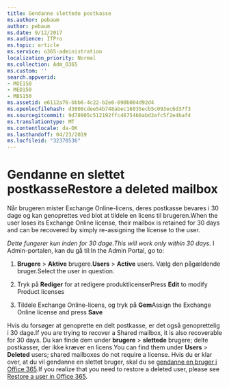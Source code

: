 ```yaml
---
title: Gendanne slettede postkasse
ms.author: pebaum
author: pebaum
ms.date: 9/12/2017
ms.audience: ITPro
ms.topic: article
ms.service: o365-administration
localization_priority: Normal
ms.collection: Adm_O365
ms.custom: ''
search.appverid:
- MOE150
- MED150
- MBS150
ms.assetid: e6112a76-bbb6-4c22-b2e6-690b004d92d4
ms.openlocfilehash: d3808cdee54b748abec16035ecb5c093ec6d37f3
ms.sourcegitcommit: 9d78905c512192ffc4675468abd2efc5f2e4baf4
ms.translationtype: MT
ms.contentlocale: da-DK
ms.lasthandoff: 04/23/2019
ms.locfileid: "32370536"
---
```

# <a name="restore-a-deleted-mailbox"></a><span data-ttu-id="6e75e-102">Gendanne en slettet postkasse</span><span class="sxs-lookup"><span data-stu-id="6e75e-102">Restore a deleted mailbox</span></span>

<span data-ttu-id="6e75e-103">Når brugeren mister Exchange Online-licens, deres postkasse bevares i 30 dage og kan genoprettes ved blot at tildele en licens til brugeren.</span><span class="sxs-lookup"><span data-stu-id="6e75e-103">When the user loses its Exchange Online license, their mailbox is retained for 30 days and can be recovered by simply re-assigning the license to the user.</span></span>
  
 <span data-ttu-id="6e75e-104">*Dette fungerer kun inden for 30 dage.*</span><span class="sxs-lookup"><span data-stu-id="6e75e-104">*This will work only within 30 days.*</span></span>  <span data-ttu-id="6e75e-105">I Admin-portalen, kan du gå til:</span><span class="sxs-lookup"><span data-stu-id="6e75e-105">In the Admin Portal, go to:</span></span> 
  
1. <span data-ttu-id="6e75e-106">**Brugere** \> **Aktive** brugere.</span><span class="sxs-lookup"><span data-stu-id="6e75e-106">**Users** \> **Active** users.</span></span> <span data-ttu-id="6e75e-107">Vælg den pågældende bruger.</span><span class="sxs-lookup"><span data-stu-id="6e75e-107">Select the user in question.</span></span> 
    
2. <span data-ttu-id="6e75e-108">Tryk på **Rediger** for at redigere produktlicenser</span><span class="sxs-lookup"><span data-stu-id="6e75e-108">Press **Edit** to modify Product licenses</span></span> 
    
3. <span data-ttu-id="6e75e-109">Tildele Exchange Online-licens, og tryk på **Gem**</span><span class="sxs-lookup"><span data-stu-id="6e75e-109">Assign the Exchange Online license and press **Save**</span></span>
    
<span data-ttu-id="6e75e-110">Hvis du forsøger at genoprette en delt postkasse, er det også genoprettelig i 30 dage.</span><span class="sxs-lookup"><span data-stu-id="6e75e-110">If you are trying to recover a Shared mailbox, it is also recoverable for 30 days.</span></span> <span data-ttu-id="6e75e-111">Du kan finde dem under **brugere** \> **slettede** brugere; delte postkasser, der ikke kræver en licens.</span><span class="sxs-lookup"><span data-stu-id="6e75e-111">You can find them under **Users** \> **Deleted** users; shared mailboxes do not require a license.</span></span> <span data-ttu-id="6e75e-112">Hvis du er klar over, at du vil gendanne en slettet bruger, skal du se [gendanne en bruger i Office 365](https://docs.microsoft.com/en-us/office365/admin/add-users/restore-user).</span><span class="sxs-lookup"><span data-stu-id="6e75e-112">If you realize that you need to restore a deleted user, please see [Restore a user in Office 365](https://docs.microsoft.com/en-us/office365/admin/add-users/restore-user).</span></span>
  

